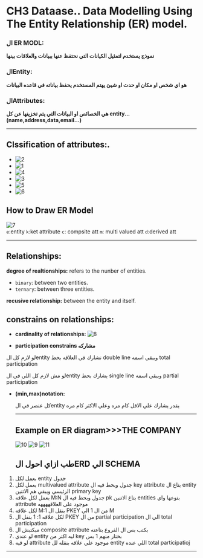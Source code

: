 # CH3 Dataase.. Data Modelling Using The Entity Relationship (ER) model.
### ال ER MODL:
**نموذج يستخدم لتمثيل الكيانات التي نحتفظ عنها ببيانات والعلاقات بينها**

### الEntity:
**هو اي شخص او مكان او حدث او شيئ  يهتم المستخدم يحفظ بياناته في قاعده البيانات**

### الAttributes: 
**هي الخصائص او البياتات التي يتم تخزينها عن كل entity...(name,address,data,email...)**

___
 
## Clssification of attributes:.
- ![2](.//pics/2.png)
- ![1](.//pics/1.png)
- ![4](./pics//4.png)
- ![3](./pics//3.png)
- ![5](.//pics/5.png)
- ![6](.//pics/6.png)
  
## How to Draw ER Model
![7](.//pics/7.png)  
`e`:entity `k`:ket attribute `c`: compsite att `m`: multi valued att `d`:derived att
___
## Relationships: 
**degree of realtionships:** refers to the nunber of entities.
- `binary`: between two entities. 
- `ternary`: between three entities.
   
**recusive relationship:**  between the entity and itself.


## constrains on relationships:

- **cardinality of relationships:**
![8](.//pics/8.png)

- **participation constrains مشاركه**
  
لو لازم كل الentity تشارك في العلاقه بحط double line ويبقي اسمه total participation

لو مش لازم كل اللي في الentity يشارك بحط single line ويبقي اسمه partial participation

- **(min,max)notation:** 
  
   كل عنصر في الentity يقدر يشارك علي الاقل كام مره وعلي الاكثر كام مره

   ___
  ## Example on ER diagram>>>THE COMPANY
  ![10](.//pics/10.png)
  ![9](./pics//9.png)
  ![11](.//pics/111.png)
  ## طب ازاي احول الERD الي SCHEMA
1.  بعمل لكل entity جدول
1.  بعمل لكل  multivalued attribute جدول وبحط فيه ال key attribute بتاع ال entity الرئيسي ويبقي هم الاتنين primary key
1.  بعمل لكل علاقه M:N جدول وبحط فيه ال pk بتاع الاتنين entities بتوعها واي attribute موجود علي العلاقههههه
2.  لكل علاقه  M:1 بنقل ال PKEY من ال 1 الي M
3.  لكل علاقه 1: 1 بنقل ال PKEY من ال partial participation الي ال total participation
4.   مبكتبش ال composite attribute بكتب بس ال الفروع بتاعته
5.   لو عندي entity ليه اكتر من key بختار منهم 1 بس
6.   لو فيه attribute موجود علي علاقه بنقله لل entity اللي عنده total participatioj
   ___

